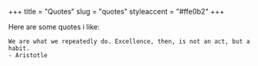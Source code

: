 +++
title = "Quotes"
slug = "quotes"
styleaccent = "#ffe0b2"
+++

Here are some quotes i like:

    We are what we repeatedly do. Excellence, then, is not an act, but a habit. 
    - Aristotle
